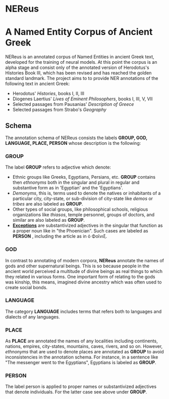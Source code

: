 # NEReus

#  A Named Entity Corpus of Ancient Greek



NEReus is an annotated corpus of Named Entities in ancient Greek text, developed for the training of neural models. At this point the corpus is an alpha stage and consist only of the annotated version of Herodotus's Histories Book III, which has been revised and has reached the golden standard landmark.  The project aims to to provide NER annotations of the following text in ancient Greek:

* Herodotus' *Histories*, books I, II, III
* Diogenes  Laertius' *Lives of Eminent Philosophers*, books I, III, V, VII
* Selected passages from Pausanias' *Description of Greece*
* Selected passages from Strabo's *Geography*

## Schema

The annotation schema of NEReus consists the labels **GROUP, GOD, LANGUAGE, PLACE, PERSON** whose description is the following:

### GROUP

The label **GROUP**  refers to adjective which denote:

* Ethnic groups like Greeks, Egyptians, Persians, etc.  **GROUP** contains then *ethnonyms* both in the singular and plural in regular and substantive form as in 'Egyptian' and the 'Egyptians'. 
* *Demonyms*, this is, terms used to denote the natives or inhabitants of a particular city, city-state, or sub-division of city-state like *demos* or *tribes* are also labeled as **GROUP**.  
* Other types of social groups, like philosophical schools, religious organizations like *thiasos*, temple personnel, groups of doctors, and similar are also labeled as **GROUP**.
* **<u>Exceptions</u>** are substantivized adjectives in the singular that function as a proper noun like in "the Phoenician". Such cases are labeled as **PERSON** , including the article as in ὁ Φοῖνιξ.

### GOD

In contrast to annotating of modern corpora, **NEReus** annotate the names of gods and other supernatural beings. This is so because people in the ancient world perceived a multitude of divine beings as real things to which they related in various forms. One important form of relating to the gods was kinship, this means, imagined divine ancestry which was often used to create social bonds. 

### LANGUAGE

The category **LANGUAGE** includes terms that refers both to languages and dialects of any languages.

### PLACE

As **PLACE** are annotated the names of any localities including continents, nations, empires, city-states, mountains, caves, rivers, and so on. However, *ethnonyms* that are used to denote places are annotated as **GROUP** to avoid inconsistencies in the annotation schema. For instance, in a sentence like "The messenger went to the Egyptians",  Egyptians is labeled as **GROUP**.

### PERSON

The label person is applied to proper names or substantivized adjectives that denote individuals. For the latter case see above under **GROUP**. 





 



